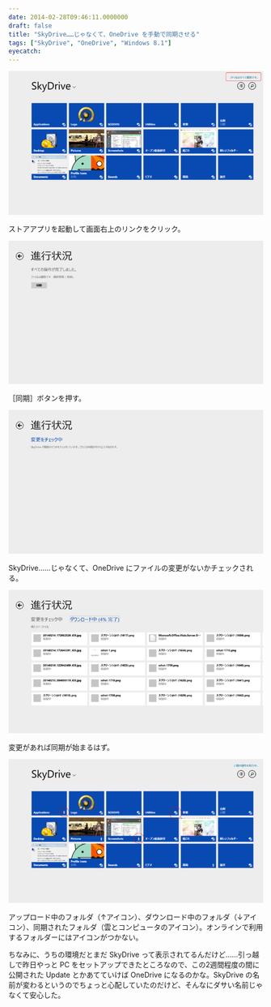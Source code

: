 ```yaml
---
date: 2014-02-28T09:46:11.0000000
draft: false
title: "SkyDrive……じゃなくて、OneDrive を手動で同期させる"
tags: ["SkyDrive", "OneDrive", "Windows 8.1"]
eyecatch: 
---
```

<p><span itemscope itemtype="http://schema.org/Photograph"><img src="20140228093744.png" alt="f:id:daruyanagi:20140228093744p:plain" title="f:id:daruyanagi:20140228093744p:plain" class="hatena-fotolife" itemprop="image"></span></p><p>ストアアプリを起動して画面右上のリンクをクリック。</p><p><span itemscope itemtype="http://schema.org/Photograph"><img src="20140228093810.png" alt="f:id:daruyanagi:20140228093810p:plain" title="f:id:daruyanagi:20140228093810p:plain" class="hatena-fotolife" itemprop="image"></span></p><p>［同期］ボタンを押す。</p><p><span itemscope itemtype="http://schema.org/Photograph"><img src="20140228093833.png" alt="f:id:daruyanagi:20140228093833p:plain" title="f:id:daruyanagi:20140228093833p:plain" class="hatena-fotolife" itemprop="image"></span></p><p>SkyDrive……じゃなくて、OneDrive にファイルの変更がないかチェックされる。</p><p><span itemscope itemtype="http://schema.org/Photograph"><img src="20140228093927.png" alt="f:id:daruyanagi:20140228093927p:plain" title="f:id:daruyanagi:20140228093927p:plain" class="hatena-fotolife" itemprop="image"></span></p><p>変更があれば同期が始まるはず。</p><p><span itemscope itemtype="http://schema.org/Photograph"><img src="20140228094338.png" alt="f:id:daruyanagi:20140228094338p:plain" title="f:id:daruyanagi:20140228094338p:plain" class="hatena-fotolife" itemprop="image"></span></p><p>アップロード中のフォルダ（↑アイコン）、ダウンロード中のフォルダ（↓アイコン）、同期されたフォルダ（雲とコンピュータのアイコン）。オンラインで利用するフォルダーにはアイコンがつかない。</p><p>ちなみに、うちの環境だとまだ SkyDrive って表示されてるんだけど……引っ越しで昨日やっと PC をセットアップできたところなので、この2週間程度の間に公開された Update とかあてていけば OneDrive になるのかな。SkyDrive の名前が変わるというのでちょっと心配していたのだけど、そんなにダサい名前じゃなくて安心した。</p>
